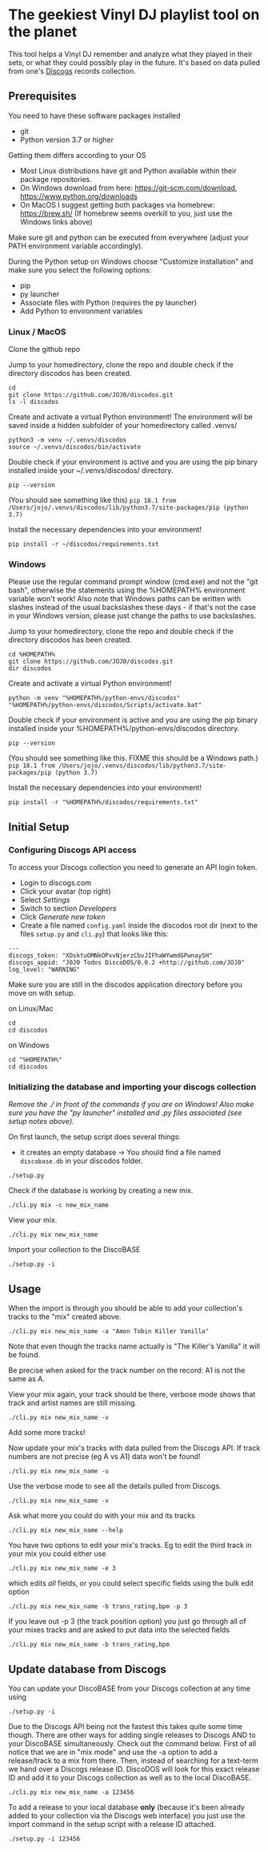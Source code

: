 # The geekiest Vinyl DJ playlist tool on the planet

This tool helps a Vinyl DJ remember and analyze what they played in their sets, or what they could possibly play in the future. It's based on data pulled from one's [Discogs](https://www.discogs.com) records collection.

## Prerequisites

You need to have these software packages installed
* git
* Python version 3.7 or higher

Getting them differs according to your OS

* Most Linux distributions have git and Python available within their package repositories.
* On Windows download from here: https://git-scm.com/download, https://www.python.org/downloads
* On MacOS I suggest getting both packages via homebrew: https://brew.sh/
  (If homebrew seems overkill to you, just use the Windows links above)

Make sure git and python can be executed from everywhere (adjust your PATH environment variable accordingly).

During the Python setup on Windows choose "Customize installation" and make sure you select the following options:

- pip
- py launcher
- Associate files with Python (requires the py launcher)
- Add Python to environment variables

### Linux / MacOS

Clone the github repo

Jump to your homedirectory, clone the repo and double check if the directory discodos has been created.

```
cd
git clone https://github.com/JOJ0/discodos.git
ls -l discodos
```

Create and activate a virtual Python environment! The environment will be saved inside a hidden subfolder of your homedirectory called .venvs/

```
python3 -m venv ~/.venvs/discodos
source ~/.venvs/discodos/bin/activate
```

Double check if your environment is active and you are using the pip binary installed inside your ~/.venvs/discodos/ directory.

`pip --version`

(You should see something like this)
`pip 18.1 from /Users/jojo/.venvs/discodos/lib/python3.7/site-packages/pip (python 3.7)`

Install the necessary dependencies into your environment!

`pip install -r ~/discodos/requirements.txt`


### Windows

Please use the regular command prompt window (cmd.exe) and not the "git bash", otherwise the statements using the %HOMEPATH% environment variable won't work! Also note that Windows paths can be written with slashes instead of the usual backslashes these days - if that's not the case in your Windows version, please just change the paths to use backslashes.

Jump to your homedirectory, clone the repo and double check if the directory discodos has been created.

```
cd %HOMEPATH%
git clone https://github.com/JOJ0/discodos.git
dir discodos
```

Create and activate a virtual Python environment!

```
python -m venv "%HOMEPATH%/python-envs/discodos"
"%HOMEPATH%/python-envs/discodos/Scripts/activate.bat"
```

Double check if your environment is active and you are using the pip binary installed inside your %HOMEPATH%/python-envs/discodos directory.

`pip --version`

(You should see something like this. FIXME this should be a Windows path.)
`pip 18.1 from /Users/jojo/.venvs/discodos/lib/python3.7/site-packages/pip (python 3.7)`

Install the necessary dependencies into your environment!

`pip install -r "%HOMEPATH%/discodos/requirements.txt"`



## Initial Setup

### Configuring Discogs API access

To access your Discogs collection you need to generate an API login token.

- Login to discogs.com
- Click your avatar (top right)
- Select _Settings_
- Switch to section _Developers_
- Click _Generate new token_
- Create a file named `config.yaml` inside the discodos root dir (next to the files `setup.py` and `cli.py`) that looks like this:

 ```
 ---
 discogs_token: "XDsktuOMNkOPxvNjerzCbvJIFhaWYwmdGPwnaySH"
 discogs_appid: "J0J0 Todos DiscoDOS/0.0.2 +http://github.com/JOJ0"
 log_level: "WARNING"
 ```

Make sure you are still in the discodos application directory before you move on with setup.

on Linux/Mac

```
cd
cd discodos
```

on Windows

```
cd "%HOMEPATH%"
cd discodos
```


### Initializing the database and importing your discogs collection 

_Remove the ./ in front of the commands if you are on Windows! Also make sure you have the "py launcher" installed and .py files associated (see setup notes above)._

On first launch, the setup script does several things:

- it creates an empty database -> You should find a file named `discobase.db` in your discodos folder.

`./setup.py`

 Check if the database is working by creating a new mix.

`./cli.py mix -c new_mix_name`

View your mix.

`./cli.py mix new_mix_name`

Import your collection to the DiscoBASE

`./setup.py -i`


## Usage

When the import is through you should be able to add your collection's tracks to the "mix" created above.

`./cli.py mix new_mix_name -a "Amon Tobin Killer Vanilla"`

Note that even though the tracks name actually is "The Killer's Vanilla" it will be found.

Be precise when asked for the track number on the record: A1 is not the same as A.

View your mix again, your track should be there, verbose mode shows that track and artist names are still missing.

`./cli.py mix new_mix_name -v`

Add some more tracks!

Now update your mix's tracks with data pulled from the Discogs API. If track numbers are not precise (eg A vs A1) data won't be found!

`./cli.py mix new_mix_name -u`

Use the verbose mode to see all the details pulled from Discogs.

`./cli.py mix new_mix_name -v`

Ask what more you could do with your mix and its tracks

`./cli.py mix new_mix_name --help`

You have two options to edit your mix's tracks. Eg to edit the third track in your mix you could either use

`./cli.py mix new_mix_name -e 3`

which edits _all_ fields, or you could select specific fields using the bulk edit option

`./cli.py mix new_mix_name -b trans_rating,bpm -p 3`

If you leave out -p 3 (the track position option) you just go through all of your mixes tracks and are asked to put data into the selected fields

`./cli.py mix new_mix_name -b trans_rating,bpm`

## Update database from Discogs

You can update your DiscoBASE from your Discogs collection at any time using

`./setup.py -i`

Due to the Discogs API being not the fastest this takes quite some time though. There are other ways for adding single releases to Discogs AND to your DiscoBASE simultaneously. Check out the command below. First of all notice that we are in "mix mode" and use the -a option to add a release/track to a mix from there. Then, instead of searching for a text-term we hand over a Discogs release ID. DiscoDOS will look for this exact release ID and add it to your Discogs collection as well as to the local DiscoBASE.

`./cli.py mix new_mix_name -a 123456`

To add a release to your local database **only** (because it's been already added to your collection via the Discogs web interface) you just use the import command in the setup script with a release ID attached.

`./setup.py -i 123456`